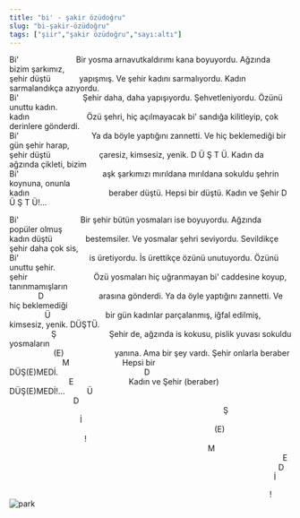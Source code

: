 ```yaml
---
title: "bi' - şakir özüdoğru"
slug: "bi-şakir-özüdoğru"
tags: ["şiir","şakir özüdoğru","sayı:altı"]
---
```


Bi'                          Bir yosma arnavutkaldırımı kana boyuyordu.
Ağzında bizim şarkımız,  
şehir düştü             yapışmış. Ve şehir kadını sarmalıyordu. Kadın
sarmalandıkça azıyordu.  
Bi'                             Şehir daha, daha yapışıyordu.
Şehvetleniyordu. Özünü unuttu kadın.  
kadın                          Özü şehri, hiç açılmayacak bi' sandığa
kilitleyip, çok derinlere gönderdi.  
Bi'                                 Ya da böyle yaptığını zannetti. Ve
hiç beklemediği bir gün şehir harap,  
şehir düştü                      çaresiz, kimsesiz, yenik. D Ü Ş T Ü.
Kadın da ağzında çikleti, bizim  
Bi'                                      aşk şarkımızı mırıldana
mırıldana sokuldu şehrin koynuna, onunla  
kadın                                    beraber düştü. Hepsi bir düştü.
Kadın ve Şehir D Ü Ş T Ü!...

Bi'                            Bir şehir bütün yosmaları ise boyuyordu.
Ağzında popüler olmuş  
kadın düştü               bestemsiler. Ve yosmalar şehri seviyordu.
Sevildikçe şehir daha çok sis,  
Bi'                                is üretiyordu. İs ürettikçe özünü
unutuyordu. Özünü unuttu şehir.  
şehir                              Özü yosmaları hiç uğranmayan bi'
caddesine koyup, tanınmamışların  
             D                         arasına gönderdi. Ya da öyle
yaptığını zannetti. Ve hiç beklemediği  
                Ü                         bir gün kadınlar parçalanmış,
iğfal edilmiş, kimsesiz, yenik. DÜŞTÜ.  
                   Ş                        Şehir de, ağzında is kokusu,
pislik yuvası sokuldu yosmaların  
                    (E)                       yanına. Ama bir şey vardı.
Şehir onlarla beraber  
                        M                        Hepsi bir
DÜŞ(E)MEDİ.                                       D  
                           E                         Kadın ve Şehir
(beraber) DÜŞ(E)MEDİ!...          Ü  
                             D
                                                                                                
Ş  
                                İ
                                                                                             (E)  
                                  !
                                                                                          M  
                                 
                                                                                          E  
                                 
                                                                                        D  
                                 
                                                                                      İ  


                                                                                                                      !
![park](/img/ky06_24_banuakin.jpg)